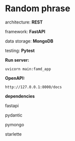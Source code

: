 # Random phrase

architecture: **REST**

framework: **FastAPI**

data storage: **MongoDB**

testing: **Pytest**


**Run server:**
```
uvicorn main:famd_app
```

**OpenAPI:**
```
http://127.0.0.1:8000/docs
```

**dependencies**

fastapi

pydantic

pymongo

starlette